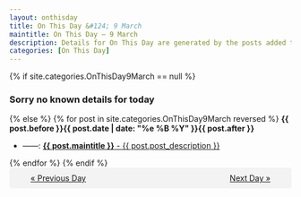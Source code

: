 ```yaml
---
layout: onthisday
title: On This Day &#124; 9 March
maintitle: On This Day — 9 March
description: Details for On This Day are generated by the posts added to the website so the content is subject to changes/updates over time.
categories: [On This Day]
---
```


{% if site.categories.OnThisDay9March == null %}
<h3>Sorry no known details for today</h3>
{% else %}
{% for post in site.categories.OnThisDay9March reversed %}
<strong>{{ post.before }}{{ post.date | date: "%e %B %Y" }}{{ post.after }}</strong>
<ul>
<li> ——: <a class="{{ post.class }}" href="{{ post.url }}"><strong>{{ post.maintitle }}</strong> - {{ post.post_description }}</a></li>
</ul>
{% endfor %}
{% endif %}
<br />
<div style="background-color: #f3f3f3; padding: 10px; border-radius: 5px; text-align: center; display: flex; justify-content: space-evenly;">
<a href="/onthisday/03/03-08">« Previous Day</a>
<span style="visibility:hidden;">[ Visit Leap Year February 29 ]</span>
<a href="/onthisday/03/03-10">Next Day »</a>
</div>
